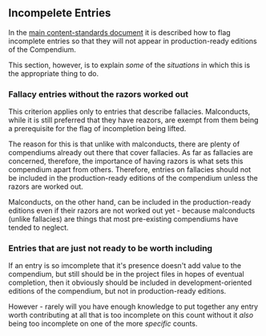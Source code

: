 ## Incompelete Entries

In the [main content-standards document](main.md) it is described how to
flag incomplete entries so that they will not appear
in production-ready editions of the Compendium.

This section, however, is to explain _some_ of the _situations_
in which this is the appropriate thing to do.

### Fallacy entries without the razors worked out

This criterion applies only to entries that describe fallacies.
Malconducts, while it is still preferred that they have reazors,
are exempt from them being a prerequisite for the flag of
incompletion being lifted.

The reason for this is that unlike with malconducts,
there are plenty of compendiums already out there that
cover fallacies.
As far as fallacies are concerned, therefore, the
importance of having razors is what sets this compendium
apart from others.
Therefore, entries on fallacies should not be included
in the production-ready editions of the compendium
unless the razors are worked out.

Malconducts, on the other hand, can be included in
the production-ready editions even if their razors are
not worked out yet - because malconducts (unlike fallacies)
are things that most pre-existing compendiums have
tended to neglect.

### Entries that are just not ready to be worth including

If an entry is so imcomplete that it's presence doesn't
add value to the compendium, but still should be in the
project files in hopes of eventual completion,
then it obviously should be included in development-oriented
editions of the compendium, but not in production-ready
editions.

However - rarely will you have enough knowledge to
put together any entry worth contributing at all that is too
incomplete on this count without it _also_ being too
incomplete on one of the more _specific_ counts.

